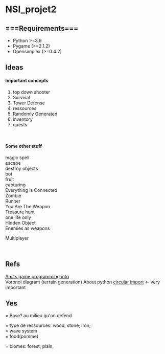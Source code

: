 # NSI_projet2

## ===Requirements===
<ul>
<li>Python >=3.9 </li>
<li>Pygame (>=2.1.2)</li>
<li>Opensimplex (>=0.4.2)</li>
</ul>

## Ideas

#### Important concepts
<ol>
<li> top down shooter </li>
<li> Survival </li>
<li> Tower Defense </li>
<li> ressources </li>
<li> Randomly Generated </li>
<li> inventory </li>
<li> quests </li>
</ol>
 
<br>

#### Some other stuff
magic spell<br>
escape<br>
destroy objects<br>
bot<br>
fruit<br>
capturing<br>
Everything Is Connected<br>
Zombie<br>
Runner<br>
You Are The Weapon<br>
Treasure hunt<br>
one life only<br>
Hidden Object<br>
Enemies as weapons<br>

Multiplayer

<br>

## Refs
[Amits game programming info](http://www-cs-students.stanford.edu/%7Eamitp/gameprog.html) <br>
Voronoi diagram (terrain generation)
About python [circular import](https://youtu.be/UnKa_t-M_kM) <- very important


## Yes
= Base? au milieu qu'on defend <br>

= type de ressources: wood; stone; iron; <br>
= wave system  <br>
= food(pomme) <br>

= biomes: forest, plain, 
